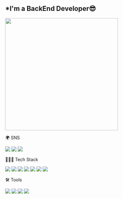 ## *I'm a BackEnd Developer😎


<img width= '360' src="https://user-images.githubusercontent.com/93499143/167073633-a51ef591-3df7-4835-bbd8-ed9402898eb8.gif"/>

🌍 SNS

<a href="https://wjjayyy.notion.site/to-the-to-the-0b6901156a1149d1a850dccb213dd0b4"> <img src="https://img.shields.io/badge/Notion-FFFFFF?style=flat&logo=Notion&logoColor=black"/></a> <a href="https://github.com/dyjeong576"> <img src="https://img.shields.io/badge/github-181717?style=flat&logo=Github&logoColor=white"/></a> <a href="mailto:91gjstr@gmail.com"> <img src="https://img.shields.io/badge/Gmail-EA4335?style=flat&logo=Gmail&logoColor=white"/></a> 


🧑🏻‍💻 Tech Stack

<img src="https://img.shields.io/badge/JavaScript-%23323330?style=flat&logo=JavaScript&logoColor=yellow"/> <img src="https://img.shields.io/badge/Node.js-339933?style=flat&logo=Node.js&logoColor=black"/> <img src="https://img.shields.io/badge/Express-gray?style=flat&logo=express&logoColor=white"> <img src="https://img.shields.io/badge/Prisma-2D3748?style=flat&logo=Prisma&logoColor=white"> <img src="https://img.shields.io/badge/MySQL-4479A1?style=flat&logo=MySQL&logoColor=black"/> <img src="https://img.shields.io/badge/PostgreSQL-4169E1?style=flat&logo=PostgreSQL&logoColor=white"/> <img src="https://img.shields.io/badge/AmazonAWS-FFFFFF?style=flat&logo=AmazonAWS&logoColor=black"/>



🛠️ Tools

<img src="https://img.shields.io/badge/Slack-4A154B?style=flat&logo=Slack&logoColor=white"/> <img src="https://img.shields.io/badge/Asana-273347?style=flat&logo=Asana&logoColor=white"/> <img src="https://img.shields.io/badge/Trello-0052CC?style=flat&logo=Trello&logoColor=white"/> <img src="https://img.shields.io/badge/Postman-FF6C37?style=flat-square&logo=Postman&logoColor=white"/>
